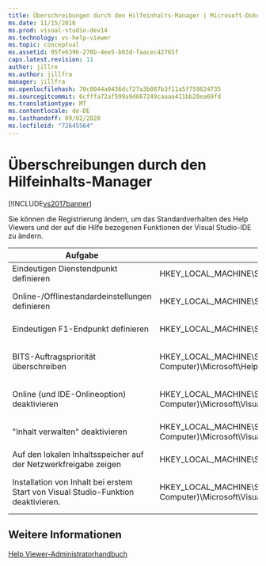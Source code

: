 ```yaml
---
title: Überschreibungen durch den Hilfeinhalts-Manager | Microsoft-Dokumentation
ms.date: 11/15/2016
ms.prod: visual-studio-dev14
ms.technology: vs-help-viewer
ms.topic: conceptual
ms.assetid: 95fe6396-276b-4ee5-b03d-faacec42765f
caps.latest.revision: 11
author: jillre
ms.author: jillfra
manager: jillfra
ms.openlocfilehash: 70c0044a0436dcf27a3b087b3f11a5f759824735
ms.sourcegitcommit: 6cfffa72af599a9d667249caaaa411bb28ea69fd
ms.translationtype: MT
ms.contentlocale: de-DE
ms.lasthandoff: 09/02/2020
ms.locfileid: "72645564"
---
```

# <a name="help-content-manager-overrides"></a>Überschreibungen durch den Hilfeinhalts-Manager
[!INCLUDE[vs2017banner](../includes/vs2017banner.md)]

Sie können die Registrierung ändern, um das Standardverhalten des Help Viewers und der auf die Hilfe bezogenen Funktionen der Visual Studio-IDE zu ändern.

|Aufgabe|Registrierungsschlüssel|Wert und Definition|
|----------|------------------|--------------------------|
|Eindeutigen Dienstendpunkt definieren|HKEY_LOCAL_MACHINE\SOFTWARE\Microsoft\VSWinExpress\14.0\Help|NewContentAndUpdateService: *HTTPValueForTheServiceEndpoint*.|
|Online-/Offlinestandardeinstellungen definieren|HKEY_LOCAL_MACHINE\Software\Microsoft\VSWinExpress\14.0\help|UseOnlineHelp – Geben Sie `0` ein, um lokale Hilfe anzugeben, und geben Sie `1` ein, um Onlinehilfe anzugeben.|
|Eindeutigen F1-Endpunkt definieren|HKEY_LOCAL_MACHINE\SOFTWARE\Microsoft\VSWinExpress\14.0\Help|OnlineBaseUrl--*HTTPValueForTheServiceEndpoint*|
|BITS-Auftragspriorität überschreiben|HKEY_LOCAL_MACHINE\SOFTWARE\Wow6432Node (auf einem 64-Bit-Computer)\Microsoft\Help\v2.2|BITSPriority: Verwenden Sie einen der folgenden Werte: **foreground** (Vordergrund), **high** (hoch), **normal** oder **low** (niedrig).|
|Online (und IDE-Onlineoption) deaktivieren|HKEY_LOCAL_MACHINE\SOFTWARE\Wow6432Node (auf einem 64-Bit-Computer)\Microsoft\VisualStudio\14.0\Help|OnlineHelpPreferenceDisabled – Auf 1 festlegen, um Zugriff des Onlinehilfeinhalts zu deaktivieren.|
|"Inhalt verwalten" deaktivieren|HKEY_LOCAL_MACHINE\SOFTWARE\Wow6432Node (auf einem 64-Bit-Computer)\Microsoft\VisualStudio\14.0\Help|ContentManagementDisabled: Auf 1 festlegen, um die Registerkarte **Inhalt verwalten** im Help Viewer zu deaktivieren.|
|Auf den lokalen Inhaltsspeicher auf der Netzwerkfreigabe zeigen|HKEY_LOCAL_MACHINE\SOFTWARE\Microsoft\Help\v2.2\Catalogs\VisualStudio11|LocationPath=”*ContentStoreNetworkShare*”|
|Installation von Inhalt bei erstem Start von Visual Studio-Funktion deaktivieren.|HKEY_LOCAL_MACHINE\SOFTWARE\Wow6432Node (auf einem 64-Bit-Computer)\Microsoft\VisualStudio\14.0\Help|DisableFirstRunHelpSelection – Auf 1 festlegen, um Hilfefunktionen zu deaktivieren, die das beim ersten Start von Visual Studio konfiguriert werden.|

## <a name="see-also"></a>Weitere Informationen
 [Help Viewer-Administratorhandbuch](../ide/help-viewer-administrator-guide.md)
